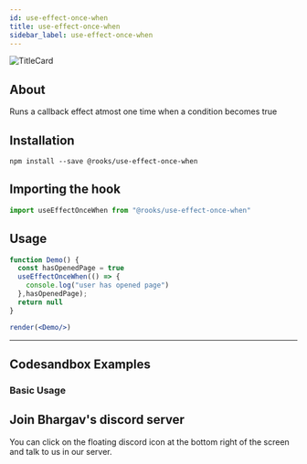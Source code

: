 ```yaml
---
id: use-effect-once-when
title: use-effect-once-when
sidebar_label: use-effect-once-when
---
```



![TitleCard](https://raw.githubusercontent.com/imbhargav5/rooks/HEAD/packages/effect-once-when/title-card.svg)

    

## About

Runs a callback effect atmost one time when a condition becomes true

[//]: # "Main"

## Installation

    npm install --save @rooks/use-effect-once-when

## Importing the hook

```javascript
import useEffectOnceWhen from "@rooks/use-effect-once-when"
```

## Usage

```jsx
function Demo() {
  const hasOpenedPage = true
  useEffectOnceWhen(() => {
    console.log("user has opened page")
  },hasOpenedPage);
  return null
}

render(<Demo/>)
```


---

## Codesandbox Examples

### Basic Usage    



## Join Bhargav's discord server
You can click on the floating discord icon at the bottom right of the screen and talk to us in our server.

    